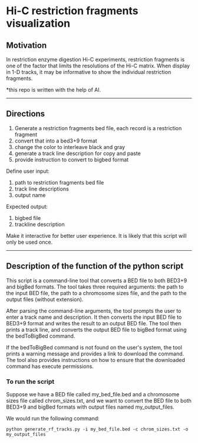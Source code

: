 # Hi-C restriction fragments visualization

## Motivation

In restriction enzyme digestion Hi-C experiments, restriction fragments is one of the factor that limits the resolutions of the Hi-C matrix. When display in 1-D tracks, it may be informative to show the individual restriction fragments. 

*this repo is written with the help of AI.  

***
## Directions
1. Generate a restriction fragments bed file, each record is a restriction fragment
2. convert that into a bed3+9 format
3. change the color to interleave black and  gray
4. generate a track line description for copy and paste
5. provide instruction to convert to bigbed format

Define user input:
1. path to restriction fragments bed file
2. track line descriptions
3. output name 

Expected output:
1. bigbed file
2. trackline description

Make it interactive for better user experience. It is likely that this script will only be used once.
***

## Description of the function of the python script

This script is a command-line tool that converts a BED file to both BED3+9 and bigBed formats. The tool takes three required arguments: the path to the input BED file, the path to a chromosome sizes file, and the path to the output files (without extension).

After parsing the command-line arguments, the tool prompts the user to enter a track name and description. It then converts the input BED file to BED3+9 format and writes the result to an output BED file. The tool then prints a track line, and converts the output BED file to bigBed format using the bedToBigBed command.

If the bedToBigBed command is not found on the user's system, the tool prints a warning message and provides a link to download the command. The tool also provides instructions on how to ensure that the downloaded command has execute permissions.

### To run the script
Suppose we have a BED file called my_bed_file.bed and a chromosome sizes file called chrom_sizes.txt, and we want to convert the BED file to both BED3+9 and bigBed formats with output files named my_output_files.

We would run the following command:
```{python}
python generate_rf_tracks.py -i my_bed_file.bed -c chrom_sizes.txt -o my_output_files
```
